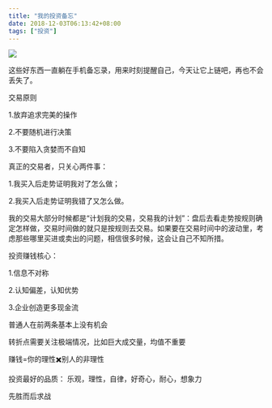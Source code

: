 ```yaml
---
title: "我的投资备忘"
date: 2018-12-03T06:13:42+08:00 
tags: ["投资"]
---
```


![](https://cdn.steemitimages.com/DQmeoQ8TzQX42KXcsm9T8e9VVn3bTUKnXwg3NAPuvBaNXgx/image.png)


这些好东西一直躺在手机备忘录，用来时刻提醒自己，今天让它上链吧，再也不会丢失了。


交易原则

1.放弃追求完美的操作

2.不要随机进行决策

3.不要陷入贪婪而不自知


真正的交易者，只关心两件事：
 
1.我买入后走势证明我对了怎么做；

2.我买入后走势证明我错了又怎么做。

我的交易大部分时候都是“计划我的交易，交易我的计划”：盘后去看走势按规则确定怎样做，交易时间做的就只是按规则去交易。如果要在交易时间中的波动里，考虑那些哪里买进或卖出的问题，相信很多时候，这会让自己不知所措。

投资赚钱核心：

1.信息不对称

2.认知偏差，认知优势

3.企业创造更多现金流

普通人在前两条基本上没有机会


转折点需要关注极端情况，比如巨大成交量，均值不重要

赚钱=你的理性✖️别人的非理性

投资最好的品质：
乐观，理性，自律，好奇心，耐心，想象力

先胜而后求战